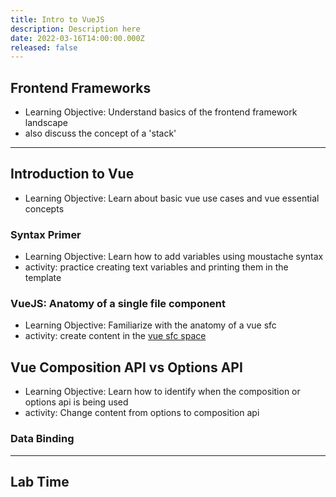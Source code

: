 ```yaml
---
title: Intro to VueJS
description: Description here
date: 2022-03-16T14:00:00.000Z
released: false
---
```


## Frontend Frameworks

- Learning Objective: Understand basics of the frontend framework landscape
- also discuss the concept of a 'stack'

---

## Introduction to Vue

- Learning Objective: Learn about basic vue use cases and vue essential concepts

### Syntax Primer

- Learning Objective: Learn how to add variables using moustache syntax
- activity: practice creating text variables and printing them in the template

### VueJS: Anatomy of a single file component

- Learning Objective: Familiarize with the anatomy of a vue sfc
- activity: create content in the [vue sfc space](https://sfc.vuejs.org)

## Vue Composition API vs Options API

- Learning Objective: Learn how to identify when the composition or options api is being used
- activity: Change content from options to composition api

### Data Binding

---

## Lab Time
